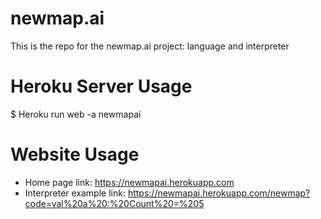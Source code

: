 # newmap.ai
This is the repo for the newmap.ai project: language and interpreter

# Heroku Server Usage
$ Heroku run web -a newmapai

# Website Usage
* Home page link: https://newmapai.herokuapp.com
* Interpreter example link: https://newmapai.herokuapp.com/newmap?code=val%20a%20:%20Count%20=%205
